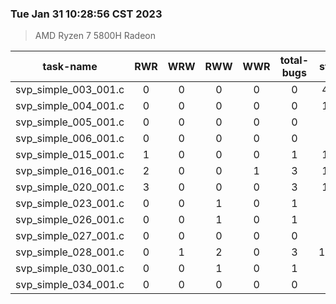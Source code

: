 ### Tue Jan 31 10:28:56 CST 2023
> AMD   Ryzen   7   5800H Radeon

| task-name | RWR | WRW | RWW | WWR | total-bugs| state | total time(ms) |
| :---: | :---: | :---: | :---: | :---: | :---: | :---: | :---: | 
| svp_simple_003_001.c | 0 | 0 | 0 | 0 | 0 | 415 | 300 |
| svp_simple_004_001.c | 0 | 0 | 0 | 0 | 0 | 107 | 79 |
| svp_simple_005_001.c | 0 | 0 | 0 | 0 | 0 | 20 | 23 |
| svp_simple_006_001.c | 0 | 0 | 0 | 0 | 0 | 15 | 15 |
| svp_simple_015_001.c | 1 | 0 | 0 | 0 | 1 | 140 | 126 |
| svp_simple_016_001.c | 2 | 0 | 0 | 1 | 3 | 138 | 151 |
| svp_simple_020_001.c | 3 | 0 | 0 | 0 | 3 | 138 | 225 |
| svp_simple_023_001.c | 0 | 0 | 1 | 0 | 1 | 60 | 64 |
| svp_simple_026_001.c | 0 | 0 | 1 | 0 | 1 | 39 | 58 |
| svp_simple_027_001.c | 0 | 0 | 0 | 0 | 0 | 27 | 39 |
| svp_simple_028_001.c | 0 | 1 | 2 | 0 | 3 | 1254 | 400 |
| svp_simple_030_001.c | 0 | 0 | 1 | 0 | 1 | 88 | 78 |
| svp_simple_034_001.c | 0 | 0 | 0 | 0 | 0 | 30 | 32 |
